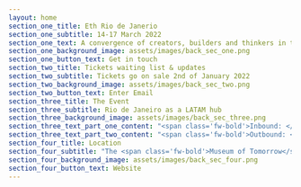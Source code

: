 ```yaml
---
layout: home
section_one_title: Eth Rio de Janerio
section_one_subtitle: 14-17 March 2022
section_one_text: A convergence of creators, builders and thinkers in the most beautiful city in the world.
section_one_background_image: assets/images/back_sec_one.png
section_one_button_text: Get in touch
section_two_title: Tickets waiting list & updates
section_two_subtitle: Tickets go on sale 2nd of January 2022
section_two_background_image: assets/images/back_sec_two.png
section_two_button_text: Enter Email
section_three_title: The Event
section_three_subtitle: Rio de Janeiro as a LATAM hub
section_three_background_image: assets/images/back_sec_three.png
section_three_text_part_one_content: "<span class='fw-bold'>Inbound: </span>ETH Rio aims to become a  convergence of creators, builders and thinkers  in the most beautiful city in the world. We believe  that Brazil and especially Rio de Janeiro can  become a connecting hub between all South  American blockchain communities." 
section_three_text_part_two_content: "<span class='fw-bold'>Outbound: </span>We will be the gateway for  ethereum and blockchain projects to Rio,  Brazil and LATAM - the starting point for  projects to understand this new & unique  landscape; speak to their users; and grow  their communities"
section_four_title: Location
section_four_subtitle: "The <span class='fw-bold'>Museum of Tomorrow</span> An innovative, green, museum of the future."
section_four_background_image: assets/images/back_sec_four.png
section_four_button_text: Website
---
```


